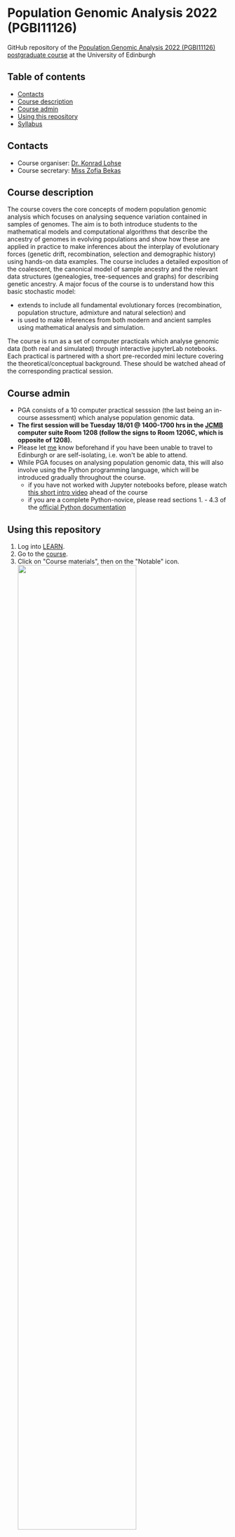 # Population Genomic Analysis 2022 (PGBI11126)

GitHub repository of the [Population Genomic Analysis 2022 (PGBI11126) postgraduate course](http://www.drps.ed.ac.uk/21-22/dpt/cxpgbi11126.htm) at the University of Edinburgh 

Table of contents
-----------------

- [Contacts](https://github.com/LohseLab/PGA_course_2022_DEV/blob/main/README.md#contacts)
- [Course description](https://github.com/LohseLab/PGA_course_2022_DEV/blob/main/README.md#course-description)
- [Course admin](https://github.com/LohseLab/PGA_course_2022_DEV/blob/main/README.md#course-admin)
- [Using this repository](https://github.com/LohseLab/PGA_course_2022_DEV/blob/main/README.md#using-this-repository)
- [Syllabus](https://github.com/LohseLab/PGA_course_2022_DEV/blob/main/README.md#syllabus)

Contacts
--------

- Course organiser: [Dr. Konrad Lohse](mailto:konrad.lohse@ed.ac.uk?subject=[PGA2022])
- Course secretary: [Miss Zofia Bekas](mailto:zofia.bekas@ed.ac.uk?subject=[PGA2022])

Course description
------------------

The course covers the core concepts of modern population genomic analysis which focuses on analysing sequence variation contained in samples of genomes. The aim is to both introduce students to the mathematical models and computational algorithms that describe the ancestry of genomes in evolving populations and show how these are applied in practice to make inferences about the interplay of evolutionary forces (genetic drift, recombination, selection and demographic history) using hands-on data examples. 
The course includes a detailed exposition of the coalescent, the canonical model of sample ancestry and the relevant data structures (genealogies, tree-sequences and graphs) for describing genetic ancestry. A major focus of the course is to understand how this basic stochastic model: 

- extends to include all fundamental evolutionary forces (recombination, population structure, admixture and natural selection) and
- is used to make inferences from both modern and ancient samples using mathematical analysis and simulation.

The course is run as a set of computer practicals which analyse genomic data (both real and simulated) through interactive jupyterLab notebooks. 
Each practical is partnered with a short pre-recorded mini lecture covering the theoretical/conceptual background. 
These should be watched ahead of the corresponding practical session.

Course admin
------------

- PGA consists of a 10 computer practical sesssion (the last being an in-course assessment) which analyse population genomic data.
- **The first session will be Tuesday 18/01 @ 1400-1700 hrs in the [JCMB](https://goo.gl/maps/mYi8YMzKHiA1U9ceA) computer suite Room 1208 (follow the signs to Room 1206C, which is opposite of 1208).**
- Please let [me](mailto:konrad.lohse@ed.ac.uk?subject=[PGA2022]) know beforehand if you have been unable to travel to Edinburgh or are self-isolating, i.e. won't be able to attend.
- While PGA focuses on analysing population genomic data, this will also involve using the Python programming language, which will be introduced gradually throughout the course.
  - if you have not worked with Jupyter notebooks before, please watch [this short intro video](https://www.youtube.com/watch?v=A5YyoCKxEOU) ahead of the course
  - if you are a complete Python-novice, please read sections 1. - 4.3 of the [official Python documentation](https://docs.python.org/3.6/tutorial/)

Using this repository
---------------------
1. Log into [LEARN](https://www.learn.ed.ac.uk/).
2. Go to the [course](https://www.learn.ed.ac.uk/webapps/blackboard/execute/modulepage/view?course_id=_85577_1&cmp_tab_id=_420952_1).  
3. Click on "Course materials", then on the "Notable" icon. <img src="https://user-images.githubusercontent.com/167909/149776450-46ad0b2e-6e64-42b2-87dd-f82875226222.png" width="75%" height="75%">
4. Select the "Chemistry Notebook" from the dropdown menu and click "Start". <img src="https://user-images.githubusercontent.com/167909/149776788-33ba14a5-f22d-4306-82c6-3dbc1e95ff75.png" width="75%" height="75%">
5. Click on `+GitRepo` to bring up the menu to clone this repository. <img src="https://user-images.githubusercontent.com/167909/149777473-e7578276-4f99-44d4-8a68-9ddf06decd43.png" width="75%" height="75%">
6. For this you must enter the following information: <img src="https://user-images.githubusercontent.com/167909/149777230-b3c42388-bd5f-4aaa-96fc-033f90601826.png" width="75%" height="75%">  
  - **Git Repository URL**: `https://github.com/LohseLab/PGA_course_2022`
  - **Branch**: `main` 
7. You can now use the Jupyter file browser to navigate to the notebooks you want to execute.

Syllabus
--------
- `P_01`
  - coalescent simulation and relevant data structures.
  - run and analyse coalescent simulations with `msprime` and `tskit`.
  - understand how the variance of the coalescent depends on the two major axis of sampling: number of loci and number of individuals (Felsenstein 2004).
  - understand why it is natural (and helpful) to treat mutations separately from ancestry.
- `P_02`
  - understand why coalescent simulations are useful to gain intuition about population level processes.
  - appreciate that the site frequency spectrum (SFS) is a fundamental summary of sequence variation and understand how it relates to genealogical branch lengths.
  - understand that summary statistics are the currency for comparing real data to idealized models of population processes/history and that such comparisons can be done either via analytic results or simulations.
  - know how coalescent simulations are used in approximate likelihood inference.
- `P_03`
  - ARGs and treesequences: how are constructed and how do they differ?
  - appreciate that not all recombination events are detectable
  - understand the difference between map and physical length of a sequence
  - know that the span of trees along the genome is a random variable and that nodes are shared between many trees.
  - understand that the duality between branch lengths and popgen measures extends to correlated trees.
- `P_04`
  - gain familiarity with common bioinformatic file formats (FASTA, BED, VCF)
  - understand how (population) genomic data can be represented through these file formats.
  - know that the analysis of variation data often requires additional simplifications and/or re-classification of the data
  - use common Python libraries to parse, intersect, interrogate, and visualize population genomic data
  - understand that due to background selection, genetic diversity in the genome is strongly correlated with functional constraint
- `P_05`
  - how does positive selection act to favour a beneficial mutation?
  - understand the role of drift/randomness on allele ferquency trajectories and fixation probability
  - understand the effect of positive selection on linked neutral variation
  - understand how `sweepfinder` works using simulation data
  - be able to perform a Selective sweep scan on real data
- `P_06`
  - how to estimate differentiation between populations/species using 𝑑𝑥𝑦, 𝑑𝑛𝑒𝑡 and 𝐹𝑠𝑡 and understand how these summary statistics are defined and related to each other.
  - be able to use coalescent theory to relate estimates of divergence and differentiation obtained from whole genome data to models of equilibrium population structure and non-equilibrium population history.
  - be able to define outliers of differentiation in a genome scan.
  - be able to simulate sequence data under models of population structure and compare these to real data. 
- `P_07` - `P_09`
  - Applying the knowledge you gained from thyis course to novel, real-world datasets.
  - TBA
  
